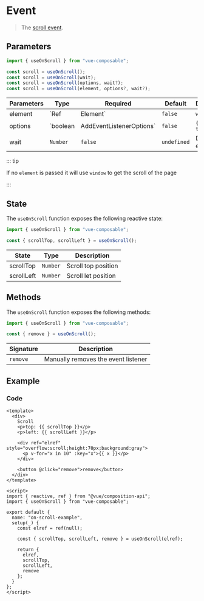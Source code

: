# Event

> The [scroll event](https://developer.mozilla.org/en-US/docs/Web/API/Document/scroll_event).

## Parameters

```js
import { useOnScroll } from "vue-composable";

const scroll = useOnScroll();
const scroll = useOnScroll(wait);
const scroll = useOnScroll(options, wait?);
const scroll = useOnScroll(element, options?, wait?);

```

| Parameters | Type                                | Required | Default           | Description                               |
| ---------- | ----------------------------------- | -------- | ----------------- | ----------------------------------------- |
| element    | `Ref<Element>|Element`              | `false`  | `window`          | DOM element used to track scroll position |
| options    | `boolean | AddEventListenerOptions` | `false`  | `{passive: true}` | Listener options                          |
| wait       | `Number`                            | `false`  | `undefined`       | Debounce event in `ms`                    |

::: tip

If no `element` is passed it will use `window` to get the scroll of the page

:::

## State

The `useOnScroll` function exposes the following reactive state:

```js
import { useOnScroll } from "vue-composable";

const { scrollTop, scrollLeft } = useOnScroll();
```

| State      | Type     | Description         |
| ---------- | -------- | ------------------- |
| scrollTop  | `Number` | Scroll top position |
| scrollLeft | `Number` | Scroll let position |

## Methods

The `useOnScroll` function exposes the following methods:

```js
import { useOnScroll } from "vue-composable";

const { remove } = useOnScroll();
```

| Signature | Description                         |
| --------- | ----------------------------------- |
| `remove`  | Manually removes the event listener |

## Example

<on-scroll-example/>

### Code

```vue
<template>
  <div>
    Scroll
    <p>top: {{ scrollTop }}</p>
    <p>left: {{ scrollLeft }}</p>

    <div ref="elref" style="overflow:scroll;height:70px;background:gray">
      <p v-for="x in 10" :key="x">{{ x }}</p>
    </div>

    <button @click="remove">remove</button>
  </div>
</template>

<script>
import { reactive, ref } from "@vue/composition-api";
import { useOnScroll } from "vue-composable";

export default {
  name: "on-scroll-example",
  setup(_) {
    const elref = ref(null);

    const { scrollTop, scrollLeft, remove } = useOnScroll(elref);

    return {
      elref,
      scrollTop,
      scrollLeft,
      remove
    };
  }
};
</script>
```
